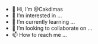 - 👋 Hi, I’m @Cakdimas
- 👀 I’m interested in ...
- 🌱 I’m currently learning ...
- 💞️ I’m looking to collaborate on ...
- 📫 How to reach me ...

<!---
Cakdimas/Cakdimas is a ✨ special ✨ repository because its `README.md` (this file) appears on your GitHub profile.
You can click the Preview link to take a look at your changes.
--->
